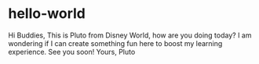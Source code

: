 # hello-world
Hi Buddies,
This is Pluto from Disney World, how are you doing today?
I am wondering if I can create something fun here to boost my learning experience.
See you soon!
Yours,
Pluto

